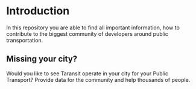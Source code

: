 # Introduction
In this repository you are able to find all important information, how to contribute to the biggest community of developers around public transportation.

## Missing your city? 
Would you like to see Taransit operate in your city for your Public Transport? Provide data for the community and help thousands of people.

